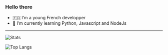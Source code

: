### Hello there

- 🇫🇷 I’m a young French developper
- 🌱 I’m currently learning Python, Javascript and NodeJs

<hr>

![Stats](https://github-readme-stats.vercel.app/api?username=axxiar&show_icons=true&theme=dark)

![Top Langs](https://github-readme-stats.vercel.app/api/top-langs/?username=axxiar&theme=dark&langs_count=10)
